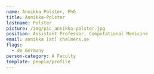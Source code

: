 ```yaml
---
name: Annikka Polster, PhD
title: Annikka-Polster
lastname: Polster
picture: /img/pic_annikka-polster.jpg
position: Assistant Professor, Computational Medicine
email: annikka [at] chalmers.se
flags:
  - de Germany
person-category: A Faculty
template: people/profile
---
```

